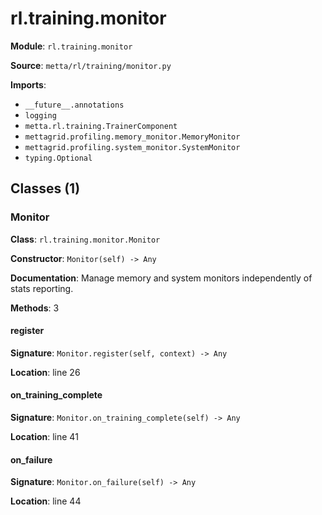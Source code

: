 # rl.training.monitor

**Module**: `rl.training.monitor`

**Source**: `metta/rl/training/monitor.py`

**Imports**:
- `__future__.annotations`
- `logging`
- `metta.rl.training.TrainerComponent`
- `mettagrid.profiling.memory_monitor.MemoryMonitor`
- `mettagrid.profiling.system_monitor.SystemMonitor`
- `typing.Optional`

## Classes (1)

### Monitor

**Class**: `rl.training.monitor.Monitor`

**Constructor**: `Monitor(self) -> Any`

**Documentation**: Manage memory and system monitors independently of stats reporting.

**Methods**: 3

#### register

**Signature**: `Monitor.register(self, context) -> Any`

**Location**: line 26

#### on_training_complete

**Signature**: `Monitor.on_training_complete(self) -> Any`

**Location**: line 41

#### on_failure

**Signature**: `Monitor.on_failure(self) -> Any`

**Location**: line 44


